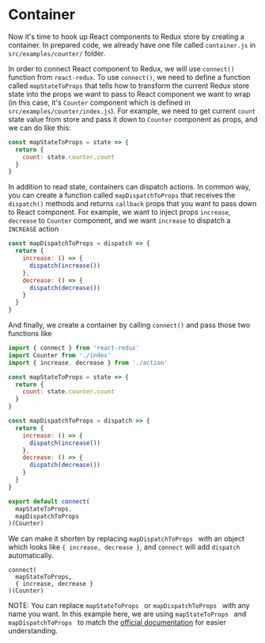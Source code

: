 # Container

Now it's time to hook up React components to Redux store by creating a container. In prepared code, we already have one file called `container.js` in `src/examples/counter/` folder.

In order to connect React component to Redux, we will use `connect()` function from `react-redux`. To use `connect()`, we need to define a function called `mapStateToProps` that tells how to transform the current Redux store state into the props we want to pass to React component we want to wrap (in this case, it's `Counter` component which is defined in `src/examples/counter/index.js`). For example, we need to get current `count` state value from store and pass it down to `Counter` component as props, and we can do like this:

```javascript
const mapStateToProps = state => {
  return {
    count: state.counter.count
  }
}
```

In addition to read state, containers can dispatch actions. In common way, you can create a function called `mapDispatchToProps` that receives the `dispatch()` methods and returns `callback` props that you want to pass down to React component. For example, we want to inject props `increase`, `decrease` to `Counter` component, and we want `increase` to dispatch a `INCREASE` action

```javascript
const mapDispatchToProps = dispatch => {
  return {
    increase: () => {
      dispatch(increase())
    },
    decrease: () => {
      dispatch(decrease())
    }
  }
}
```

And finally, we create a container by calling `connect()` and pass those two functions like

```javascript
import { connect } from 'react-redux'
import Counter from './index'
import { increase, decrease } from './action'

const mapStateToProps = state => {
  return {
    count: state.counter.count
  }
}

const mapDispatchToProps = dispatch => {
  return {
    increase: () => {
      dispatch(increase())
    },
    decrease: () => {
      dispatch(decrease())
    }
  }
}

export default connect(
  mapStateToProps,
  mapDispatchToProps
)(Counter)
```

We can make it shorten by replacing `mapDispatchToProps ` with an object which looks like `{ increase, decrease }`, and `connect` will add `dispatch` automatically.

```javasript
connect(
  mapStateToProps,
  { increase, decrease }
)(Counter)
```

NOTE: You can replace `mapStateToProps ` or `mapDispatchToProps ` with any name you want. In this example here, we are using `mapStateToProps ` and `mapDispatchToProps ` to match the [official documentation](https://redux.js.org/basics/usage-with-react) for easier understanding.
